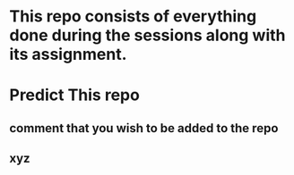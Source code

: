 # This repo consists of everything done during the sessions along with its assignment.
# Predict This repo
## comment that you wish to be added to the repo
## xyz